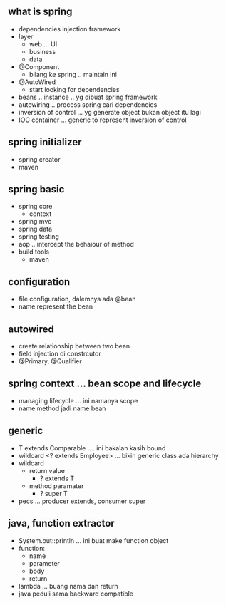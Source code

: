 ## what is spring
- dependencies injection framework
- layer
    - web ... UI
    - business
    - data
- @Component
    - bilang ke spring .. maintain ini
- @AutoWired
    - start looking for dependencies
- beans .. instance .. yg dibuat spring framework
- autowiring .. process spring cari dependencies
- inversion of control ... yg generate object bukan object itu lagi
- IOC container ... generic to represent inversion of control

## spring initializer
- spring creator
- maven

## spring basic
- spring core
    - context
- spring mvc
- spring data
- spring testing
- aop .. intercept the behaiour of method
- build tools
    - maven

## configuration
- file configuration, dalemnya ada @bean
- name represent the bean

## autowired 
- create relationship between two bean
- field injection di constrcutor
- @Primary, @Qualifier

## spring context ... bean scope and lifecycle
- managing lifecycle ... ini namanya scope
- name method jadi name bean

## generic
- T extends Comparable .... ini bakalan kasih bound
- wildcard <? extends Employee> ... bikin generic class ada hierarchy
- wildcard
    - return value
        - ? extends T
    - method paramater
        - ? super T
- pecs ... producer extends, consumer super

## java, function extractor
- System.out::println ... ini buat make function object
- function:
    - name
    - parameter
    - body
    - return
- lambda ... buang nama dan return
- java peduli sama backward compatible



